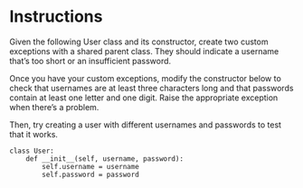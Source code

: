 # Instructions

Given the following User class and its constructor, create two custom exceptions with a shared parent class. They should indicate a username that’s too short or an insufficient password.

Once you have your custom exceptions, modify the constructor below to check that usernames are at least three characters long and that passwords contain at least one letter and one digit. Raise the appropriate exception when there’s a problem.

Then, try creating a user with different usernames and passwords to test that it works.

```
class User:
    def __init__(self, username, password):
        self.username = username
        self.password = password
```

